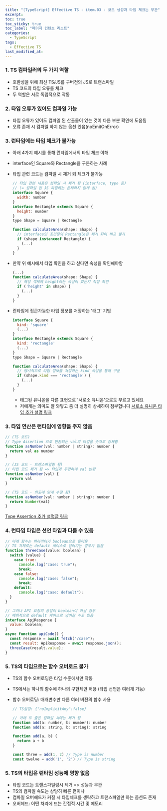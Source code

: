 ```yaml
---
title: "[TypeScript] Effective TS - item.03 - 코드 생성과 타입 체크는 무관"
excerpt:
toc: true
toc_sticky: true
toc_label: "페이지 컨텐츠 리스트"
categories:
  - TypeScript
tags:
  - Effective TS
last_modified_at:
---
```


### **1. TS 컴파일러의 두 가지 역할**

- 호환성을 위해 최신 TS/JS를 구버전의 JS로 트랜스파일
- TS 코드의 타입 오류를 체크
- 두 역할은 서로 독립적으로 작동

### **2. 타입 오류가 있어도 컴파일 가능**

- 타입 오류가 있어도 컴파일 된 산출물이 있는 것이 다른 부분 확인에 도움됨
- 오류 존재 시 컴파일 하지 않는 옵션 있음(noEmitOnError)

### **3. 런타임에는 타입 체크가 불가능**

- 아래 4가지 예시를 통해 런타임에서의 타입 체크 이해
- interface인 Square와 Rectangle을 구분하는 사례

- 타입 관련 코드는 컴파일 시 제거 되 체크가 불가능

  ```javascript
  // 타입 관련 내용은 컴파일 시 제거 됨 (interface, type 등)
  // (= 컴파일 된 JS 파일에는 존재하지 않게 됨)
  interface Square {
    width: number
  }
  interface Rectangle extends Square {
    height: number
  }
  type Shape = Square | Rectangle

  function calculateArea(shape: Shape) {
    // interface인 조건문의 Rectangle은 제거 되어 비교 불가
    if (shape instanceof Rectangle) {
      (...)
    }
  }
  ```

- 만약 위 예시에서 타입 확인을 하고 싶다면 속성을 확인해야함

  ```javascript
  (...)
  function calculateArea(shape: Shape) {
    // 해당 객체에 height라는 속성이 있는지 직접 확인
    if ('height' in shape) {
      (...)
    }
  }
  ```

- 런타임에 접근가능한 타입 정보를 저장하는 '태그' 기법

  ```javascript
  interface Square {
    kind: 'square'
    (...)
  }
  interface Rectangle extends Square {
    kind: 'rectangle'
    (...)
  }
  type Shape = Square | Rectangle

  function calculateArea(shape: Shape) {
    // 명시적으로 타입 정보를 저장하는 kind 속성을 통해 구분
    if (shape.kind === 'rectangle') {
      (...)
    }
  }
  ```

  - 태그된 유니온을 다른 표현으로 '서로소 유니온'으로도 부르고 있네요
  - 저에게는 의미도 잘 와닿고 좀 더 설명히 상세하여 첨부합니다
    [서로소 유니온 타입 추가 설명 링크](https://ahnheejong.gitbook.io/ts-for-jsdev/06-type-system-deepdive/disjoint-union-type)

### **3. 타입 연산은 런타임에 영향을 주지 않음**

```javascript
// (TS 코드)
// Type Assertion 으로 반환되는 val의 타입을 숫자로 강제함
function asNumber(val: number | string): number {
  return val as number
}

// (JS 코드 - 트랜스파일링 됨)
// 타입 코드 제거 됨 => 타입과 무관하게 val 반환
function asNumber(val) {
  return val
}

// (TS 코드 - 의도에 맞게 수정 됨)
function asNumber(val: number | string): number {
  return Number(val)
}
```

[Type Assertion 추가 설명글 링크](https://radlohead.gitbook.io/typescript-deep-dive/type-system/type-assertion)

### **4. 런타임 타입은 선언 타입과 다를 수 있음**

```javascript
// 아래 함수는 파라미터가 boolean으로 들어옴
// TS 자체로는 default 케이스로 넘어가는 경우가 없음
function threeCase(value: boolean) {
  switch (value) {
    case true:
      console.log("case: true");
      break;
    case false:
      console.log("case: false");
      break;
    default:
      console.log("case: default");
  }
}

// 그러나 API 요청의 응답이 boolean이 아닐 경우
// 예외적으로 default 케이스로 넘어갈 수도 있음
interface ApiResponse {
  value: boolean;
}
async function apiCode() {
  const response = await fetch("/case");
  const result: ApiResponse = await response.json();
  threeCase(result.value);
}
```

### **5. TS의 타입으로는 함수 오버로드 불가**

- TS의 함수 오버로딩은 타입 수준에서만 작동
- TS에서는 하나의 함수에 하나의 구현체만 허용 (타입 선언은 여러개 가능)
- 함수 오버로딩: 매개변수만 다른 여러 버젼의 함수 사용

  ```javascript
  // TS설정: {"noImplicitAny":false}

  // 아래 두 줄은 컴파일 시에는 제거 됨
  function add(a: number, b: number): number
  function add(a: string, b: string): string

  function add(a, b) {
    return a + b
  }

  const three = add(1, 2) // Type is number
  const twelve = add('1', '2') // Type is string
  ```

### **5. TS의 타입은 런타임 성능에 영향 없음**

- 타입 코드는 트랜스파일링시 제거 => 성능과 무관
- TS의 컴파일 속도는 상당히 빠른 편이나
- 컴파일 오버헤드가 커질 시 타입체크를 생략하고 트랜스파일만 하는 옵션도 존재
- 오버헤드: 어떤 처리에 드는 간접적 시간 및 메모리
